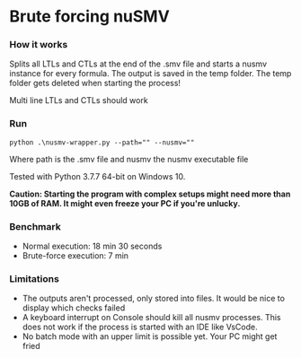 # Brute forcing nuSMV

### How it works

Splits all LTLs and CTLs at the end of the .smv file and starts a nusmv instance for every formula.
The output is saved in the temp folder. The temp folder gets deleted when starting the process!

Multi line LTLs and CTLs should work

### Run

`python .\nusmv-wrapper.py --path="" --nusmv=""`

Where path is the .smv file and nusmv the nusmv executable file

Tested with Python 3.7.7 64-bit on Windows 10.

**Caution: Starting the program with complex setups might need more than 10GB of RAM. It might even freeze your PC if you're unlucky.**

### Benchmark

- Normal execution: 18 min 30 seconds
- Brute-force execution: 7 min

### Limitations

- The outputs aren't processed, only stored into files. It would be nice to display which checks failed
- A keyboard interrupt on Console should kill all nusmv processes. This does not work if the process is started with an IDE like VsCode.
- No batch mode with an upper limit is possible yet. Your PC might get fried